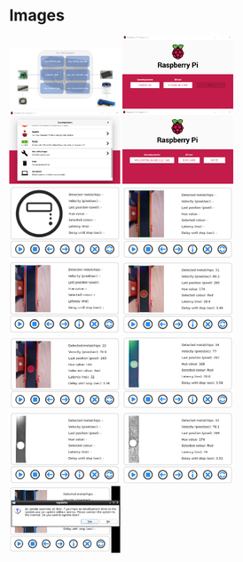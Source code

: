 # Images

[<img src="https://raw.githubusercontent.com/deltarobotone/image_database/master/visy_doc/visy_doc%20(1).PNG" width="200">](https://raw.githubusercontent.com/deltarobotone/image_database/master/visy_doc/visy_doc%20(1).PNG)
[<img src="https://raw.githubusercontent.com/deltarobotone/image_database/master/visy_doc/visy_doc%20(2).PNG" width="200">](https://raw.githubusercontent.com/deltarobotone/image_database/master/visy_doc/visy_doc%20(2).PNG)
[<img src="https://raw.githubusercontent.com/deltarobotone/image_database/master/visy_doc/visy_doc%20(3).PNG" width="200">](https://raw.githubusercontent.com/deltarobotone/image_database/master/visy_doc/visy_doc%20(3).PNG)
[<img src="https://raw.githubusercontent.com/deltarobotone/image_database/master/visy_doc/visy_doc%20(4).PNG" width="200">](https://raw.githubusercontent.com/deltarobotone/image_database/master/visy_doc/visy_doc%20(4).PNG)
[<img src="https://raw.githubusercontent.com/deltarobotone/image_database/master/visy_doc/visy_doc%20(5).PNG" width="200">](https://raw.githubusercontent.com/deltarobotone/image_database/master/visy_doc/visy_doc%20(5).PNG)
[<img src="https://raw.githubusercontent.com/deltarobotone/image_database/master/visy_doc/visy_doc%20(6).PNG" width="200">](https://raw.githubusercontent.com/deltarobotone/image_database/master/visy_doc/visy_doc%20(6).PNG)
[<img src="https://raw.githubusercontent.com/deltarobotone/image_database/master/visy_doc/visy_doc%20(7).PNG" width="200">](https://raw.githubusercontent.com/deltarobotone/image_database/master/visy_doc/visy_doc%20(7).PNG)
[<img src="https://raw.githubusercontent.com/deltarobotone/image_database/master/visy_doc/visy_doc%20(8).PNG" width="200">](https://raw.githubusercontent.com/deltarobotone/image_database/master/visy_doc/visy_doc%20(8).PNG)
[<img src="https://raw.githubusercontent.com/deltarobotone/image_database/master/visy_doc/visy_doc%20(9).PNG" width="200">](https://raw.githubusercontent.com/deltarobotone/image_database/master/visy_doc/visy_doc%20(9).PNG)
[<img src="https://raw.githubusercontent.com/deltarobotone/image_database/master/visy_doc/visy_doc%20(10).PNG" width="200">](https://raw.githubusercontent.com/deltarobotone/image_database/master/visy_doc/visy_doc%20(10).PNG)
[<img src="https://raw.githubusercontent.com/deltarobotone/image_database/master/visy_doc/visy_doc%20(11).PNG" width="200">](https://raw.githubusercontent.com/deltarobotone/image_database/master/visy_doc/visy_doc%20(11).PNG)
[<img src="https://raw.githubusercontent.com/deltarobotone/image_database/master/visy_doc/visy_doc%20(12).PNG" width="200">](https://raw.githubusercontent.com/deltarobotone/image_database/master/visy_doc/visy_doc%20(12).PNG)
[<img src="https://raw.githubusercontent.com/deltarobotone/image_database/master/visy_doc/visy_doc%20(13).PNG" width="200">](https://raw.githubusercontent.com/deltarobotone/image_database/master/visy_doc/visy_doc%20(13).PNG)
